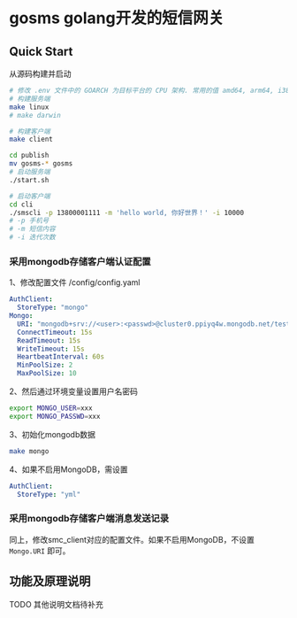 # gosms golang开发的短信网关

## Quick Start

从源码构建并启动

```bash
# 修改 .env 文件中的 GOARCH 为目标平台的 CPU 架构. 常用的值 amd64, arm64, i386, armhf等
# 构建服务端
make linux
# make darwin

# 构建客户端 
make client

cd publish
mv gosms-* gosms
# 启动服务端 
./start.sh

# 启动客户端
cd cli
./smscli -p 13800001111 -m 'hello world, 你好世界！' -i 10000
# -p 手机号
# -m 短信内容
# -i 迭代次数
```

### 采用mongodb存储客户端认证配置

1、修改配置文件 /config/config.yaml

```yaml
AuthClient:
  StoreType: "mongo"
Mongo:
  URI: "mongodb+srv://<user>:<passwd>@cluster0.ppiyq4w.mongodb.net/test"
  ConnectTimeout: 15s
  ReadTimeout: 15s
  WriteTimeout: 15s
  HeartbeatInterval: 60s
  MinPoolSize: 2
  MaxPoolSize: 10
```

2、然后通过环境变量设置用户名密码

```bash
export MONGO_USER=xxx
export MONGO_PASSWD=xxx
```

3、初始化mongodb数据

```bash
make mongo
```

4、如果不启用MongoDB，需设置

```yaml
AuthClient:
  StoreType: "yml"
````

### 采用mongodb存储客户端消息发送记录

同上，修改smc_client对应的配置文件。如果不启用MongoDB，不设置 `Mongo.URI` 即可。

## 功能及原理说明

TODO 其他说明文档待补充